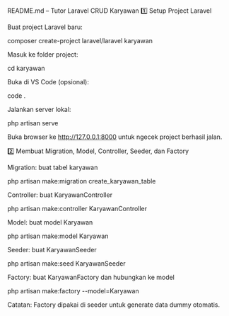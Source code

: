 README.md – Tutor Laravel CRUD Karyawan
1️⃣ Setup Project Laravel

Buat project Laravel baru:

composer create-project laravel/laravel karyawan


Masuk ke folder project:

cd karyawan


Buka di VS Code (opsional):

code .


Jalankan server lokal:

php artisan serve


Buka browser ke http://127.0.0.1:8000 untuk ngecek project berhasil jalan.

2️⃣ Membuat Migration, Model, Controller, Seeder, dan Factory

Migration: buat tabel karyawan

php artisan make:migration create_karyawan_table


Controller: buat KaryawanController

php artisan make:controller KaryawanController


Model: buat model Karyawan

php artisan make:model Karyawan


Seeder: buat KaryawanSeeder

php artisan make:seed KaryawanSeeder


Factory: buat KaryawanFactory dan hubungkan ke model

php artisan make:factory --model=Karyawan


Catatan:
Factory dipakai di seeder untuk generate data dummy otomatis.

3️⃣ Database Setup

Buat database baru di MySQL, misal karyawandb.

Sesuaikan .env:

DB_CONNECTION=mysql
DB_HOST=127.0.0.1
DB_PORT=3306
DB_DATABASE=karyawandb
DB_USERNAME=root
DB_PASSWORD=


Jalankan migration:

php artisan migrate


Jalankan seeder:

php artisan db:seed --class=KaryawanSeeder


Tips: Kalau database belum ada, Laravel bisa nanya mau dibuat otomatis → pilih yes.

4️⃣ Membuat Routes

Buat resource route untuk CRUD:

Route::resource('karyawan', KaryawanController::class);


Ini otomatis bikin route untuk: index, create, store, edit, update, destroy.

Pastikan link di blade sesuai nama resource route, contoh: route('karyawan.index').

5️⃣ Membuat Blade Views

Buat view sederhana:

home.blade.php → daftar karyawan + tombol tambah/edit/hapus

create-karyawan.blade.php → form tambah karyawan

edit-karyawan.blade.php → form edit karyawan

Simpan di folder resources/views.

Bisa langsung pakai HTML sederhana tanpa layout.

6️⃣ Keterangan CRUD di Controller

index → tampilkan semua data karyawan.

create → tampilkan form tambah.

store → simpan data baru ke database.

edit → ambil data tertentu untuk diedit.

update → simpan perubahan data.

destroy → hapus data.

Tips: Gunakan $fillable di model supaya mass assignment aman.
Validasi form di controller penting untuk keamanan data.

7️⃣ Terminal Summary

Setup project Laravel → composer create-project

Jalankan server → php artisan serve

Migration → php artisan make:migration

Controller → php artisan make:controller

Model → php artisan make:model

Seeder → php artisan make:seed

Factory → php artisan make:factory --model=Karyawan

Migrasi database → php artisan migrate

Isi data → php artisan db:seed --class=KaryawanSeeder